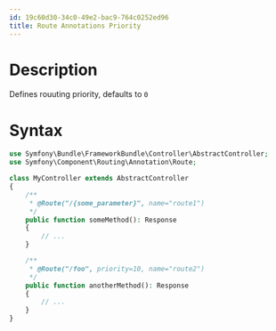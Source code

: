 ```yaml
---
id: 19c60d30-34c0-49e2-bac9-764c0252ed96
title: Route Annotations Priority
---
```


# Description

Defines rouuting priority, defaults to `0`

# Syntax

``` php
use Symfony\Bundle\FrameworkBundle\Controller\AbstractController;
use Symfony\Component\Routing\Annotation\Route;

class MyController extends AbstractController
{
    /**
     * @Route("/{some_parameter}", name="route1")
     */
    public function someMethod(): Response
    {
        // ...
    }

    /**
     * @Route("/foo", priority=10, name="route2")
     */
    public function anotherMethod(): Response
    {
        // ...
    }
}
```
